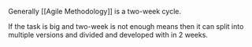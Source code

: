 Generally [[Agile Methodology]] is a two-week cycle.

If the task is big and two-week is not enough means then it can split into multiple versions and divided and developed with in 2 weeks.